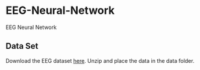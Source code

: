# EEG-Neural-Network
EEG Neural Network

## Data Set
Download the EEG dataset [here](https://ccle.ucla.edu/mod/resource/view.php?id=2806521). Unzip and place the data in the data folder.
